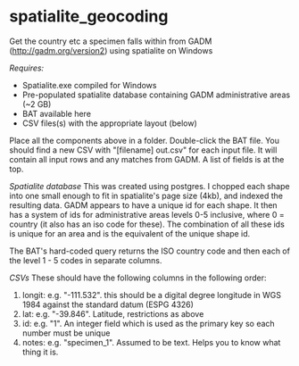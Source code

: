 # spatialite_geocoding
Get the country etc a specimen falls within from GADM (http://gadm.org/version2) using spatialite on Windows

*Requires:*

* Spatialite.exe compiled for Windows
* Pre-populated spatialite database containing GADM administrative areas (~2 GB)
* BAT available here
* CSV files(s) with the appropriate layout (below)

Place all the components above in a folder. Double-click the BAT file. You should find a new CSV with "[filename] out.csv" for each input file. It will contain all input rows and any matches from GADM. A list of fields is at the top.

*Spatialite database*
This was created using postgres. I chopped each shape into one small enough to fit in spatialite's page size (4kb), and indexed the resulting data. GADM appears to have a unique id for each shape. It then has a system of ids for administrative areas levels 0-5 inclusive, where 0 = country (it also has an iso code for these). The combination of all these ids is unique for an area and is the equivalent of the unique shape id.

The BAT's hard-coded query returns the ISO country code and then each of the level 1 - 5 codes in separate columns.

*CSVs*
These should have the following columns in the following order:
1) longit: e.g. "-111.532". this should be a digital degree longitude in WGS 1984 against the standard datum (ESPG 4326)
2) lat: e.g. "-39.846". Latitude, restrictions as above
3) id: e.g. "1". An integer field which is used as the primary key so each number must be unique
4) notes: e.g. "specimen_1". Assumed to be text. Helps you to know what thing it is.
